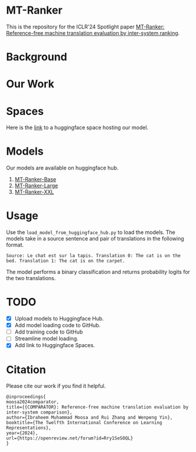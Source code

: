 # MT-Ranker
This is the repository for the ICLR'24 Spotlight paper [MT-Ranker: Reference-free machine translation evaluation by inter-system ranking](https://arxiv.org/abs/2401.17099).

# Background

# Our Work

# Spaces
Here is the [link](https://huggingface.co/spaces/ibraheemmoosa/mt-ranker) to a huggingface space hosting our model.

# Models
Our models are available on huggingface hub.
1. [MT-Ranker-Base](https://huggingface.co/ibraheemmoosa/mt-ranker-base)
2. [MT-Ranker-Large](https://huggingface.co/ibraheemmoosa/mt-ranker-large)
3. [MT-Ranker-XXL](https://huggingface.co/ibraheemmoosa/mt-ranker-xxl)

# Usage
Use the `load_model_from_huggingface_hub.py` to load the models. The models take in a source sentence and pair of translations in the following format.

`Source: Le chat est sur la tapis. Translation 0: The cat is on the bed. Translation 1: The cat is on the carpet.`

The model performs a binary classification and returns probability logits for the two translations.

# TODO
- [x] Upload models to Huggingface Hub.
- [x] Add model loading code to GitHub.
- [ ] Add training code to GitHub
- [ ] Streamline model loading.
- [x] Add link to Huggingface Spaces.

# Citation
Please cite our work if you find it helpful.

```
@inproceedings{
moosa2024comparator,
title={{COMPARATOR}: Reference-free machine translation evaluation by inter-system comparison},
author={Ibraheem Muhammad Moosa and Rui Zhang and Wenpeng Yin},
booktitle={The Twelfth International Conference on Learning Representations},
year={2024},
url={https://openreview.net/forum?id=Rry1SeSOQL}
}
```
